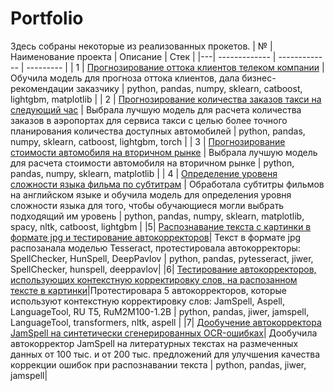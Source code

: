 # Portfolio
Здесь собраны некоторые из реализованных прокетов.
| № | Наименование проекта  | Описание | Стек |
|---| ------------- | ------------- | --------- |
| 1 | [Прогнозирование оттока клиентов телеком компании](https://github.com/NatalikaOne/Portfolio/blob/main/01_Telecom/Telecom.ipynb) | Обучила модель для прогноза оттока клиентов, дала бизнес-рекомендации заказчику  | python, pandas, numpy, sklearn, catboost, lightgbm, matplotlib |
| 2 | [Прогнозирование количества заказов такси на следующий час](https://github.com/NatalikaOne/Portfolio/blob/main/Taxi%20Service/02_Taxi_Service.ipynb) | Выбрала лучшую модель для расчета количества заказов в аэропортах для сервиса такси с целью более точного планирования количества доступных автомобилей  | python, pandas, numpy, sklearn, catboost, lightgbm, torch |
| 3 | [Прогнозирование стоимости автомобиля на вторичном рынке](https://github.com/NatalikaOne/Portfolio/blob/main/03_Price_car/Price_car.ipynb) | Выбрала лучшую модель для расчета стоимости автомобиля на вторичном рынке | python, pandas, numpy, sklearn, matplotlib |
| 4 | [Определение уровеня сложности языка фильма по субтитрам](https://github.com/NatalikaOne/Portfolio/blob/main/04_English_Score/English_Score.ipynb) | Обработала субтитры фильмов на английском языке и обучила модель для определения уровня сложности языка для того, чтобы обучающиеся могли выбрать подходящий им уровень | python, pandas, numpy, sklearn, matplotlib, spacy, nltk, catboost, lightgbm |
|5| [Распознавание текста с картинки в формате jpg и тестирование автокорректоров](https://github.com/NatalikaOne/Portfolio/blob/main/05_Recognition_autocorr_3/Tesseract_3_autocorr.ipynb)| Текст в формате jpg распозанала моделью Tesseract, протестировала автокорректоры: SpellChecker, HunSpell, DeepPavlov | python, pandas, pytesseract, jiwer, SpellChecker, hunspell, deeppavlov|
|6| [Тестирование автокорректоров, использующих контекстную корректировку слов, на распозанном тексте в картинки](https://github.com/NatalikaOne/Portfolio/blob/main/06_Autocorrect_context_5/Autocorr_5.ipynb)|Протестировара 5 автокорректоров, которые используют контекстную корректировку слов: JamSpell, Aspell, LanguageTool, RU T5, RuM2M100-1.2B | python, pandas, jiwer, jamspell, LanguageTool, transformers, nltk, aspell |
|7| [Дообучение автокорректора JamSpell на синтетически сгенерированных OCR-ошибках](https://github.com/NatalikaOne/Portfolio/blob/main/07_Retrained_autocorr/Retrained_autocorr.ipynb)| Дообучила автокорректор JamSpell на литературных текстах на размеченных данных от 100 тыс. и от 200 тыс. предложений для улучшения качества коррекции ошибок при распознавании текста | python, pandas, jiwer, jamspell|
